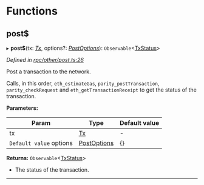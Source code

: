 

# Functions

<a id="post_"></a>

##  post$

▸ **post$**(tx: *[Tx](_types_.md#tx)*, options?: *[PostOptions](../interfaces/_rpc_other_post_.postoptions.md)*): `Observable`<[TxStatus](../interfaces/_types_.txstatus.md)>

*Defined in [rpc/other/post.ts:26](https://github.com/paritytech/js-libs/blob/4893e97/packages/light.js/src/rpc/other/post.ts#L26)*

Post a transaction to the network.

Calls, in this order, `eth_estimateGas`, `parity_postTransaction`, `parity_checkRequest` and `eth_getTransactionReceipt` to get the status of the transaction.

**Parameters:**

| Param | Type | Default value |
| ------ | ------ | ------ |
| tx | [Tx](_types_.md#tx) | - |
| `Default value` options | [PostOptions](../interfaces/_rpc_other_post_.postoptions.md) |  {} |

**Returns:** `Observable`<[TxStatus](../interfaces/_types_.txstatus.md)>
- The status of the transaction.

___

